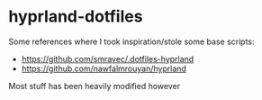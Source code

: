 # hyprland-dotfiles

Some references where I took inspiration/stole some base scripts:

- https://github.com/smravec/.dotfiles-hyprland
- https://github.com/nawfalmrouyan/hyprland

Most stuff has been heavily modified however